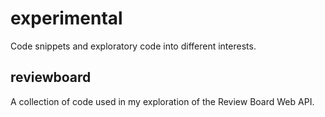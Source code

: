 # experimental
Code snippets and exploratory code into different interests.

## reviewboard
A collection of code used in my exploration of the Review Board Web API.
